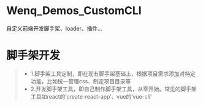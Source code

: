 <!--
 * @Descripttion: 
 * @version: 
 * @Author: wenq
 * @Date: 2020-02-25 20:24:54
 * @LastEditors: wenq
 * @LastEditTime: 2020-02-25 21:00:12
 -->
# Wenq_Demos_CustomCLI
自定义前端开发脚手架、loader、插件...

# 脚手架开发
> * 1.脚手架工具定制，即在现有脚手架基础上，根据项目需求添加对特定功能，比如统一管理css、制定项目目录等
> * 2.开发脚手架工具，即自己制作脚手架工具，从零开始。常见的脚手架工具如react的‘create-react-app’、vue的‘vue-cli’